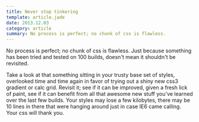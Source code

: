 ```yaml
---
title: Never stop tinkering
template: article.jade
date: 2013.12.03
category: article
summary: No process is perfect; no chunk of css is flawless.
---
```

No process is perfect; no chunk of css is flawless. Just because something has been tried and tested on 100 builds, doesn't mean it shouldn't be revisited.

Take a look at that something sitting in your trusty base set of styles, overlooked time and time again in favor of trying out a shiny new css3 gradient or calc grid. Revisit it; see if it can be improved, given a fresh lick of paint, see if it can benefit from all that awesome new stuff you've learned over the last few builds. Your styles may lose a few kilobytes, there may be 10 lines in there that were hanging around just in case IE6 came calling. Your css will thank you.
